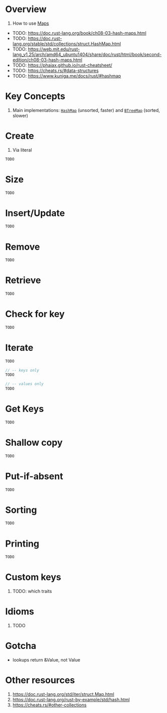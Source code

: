 # Overview
1. How to use [Maps](https://doc.rust-lang.org/std/iter/struct.Map.html)


- TODO: https://doc.rust-lang.org/book/ch08-03-hash-maps.html
- TODO: https://doc.rust-lang.org/stable/std/collections/struct.HashMap.html
- TODO: https://web.mit.edu/rust-lang_v1.25/arch/amd64_ubuntu1404/share/doc/rust/html/book/second-edition/ch08-03-hash-maps.html
- TODO: https://phaiax.github.io/rust-cheatsheet/
- TODO: https://cheats.rs/#data-structures
- TODO: https://www.kuniga.me/docs/rust/#hashmap

# Key Concepts
1. Main implementations: [`HashMap`](https://doc.rust-lang.org/std/collections/struct.HashMap.html) (unsorted, faster) and [`BTreeMap`](https://doc.rust-lang.org/std/collections/struct.BTreeMap.html) (sorted, slower)


# Create
1. Via literal
```rust
TODO
```

# Size
```rust
TODO
```


# Insert/Update
```rust
TODO
```

# Remove
```rust
TODO
```

# Retrieve
```rust
TODO
```


# Check for key
```rust
TODO
```

# Iterate
```rust
TODO

// -- keys only
TODO

// -- values only
TODO
```

# Get Keys
```rust
TODO
```

# Shallow copy
```rust
TODO
```

# Put-if-absent
```rust
TODO
```


# Sorting
```rust
TODO
```


# Printing
```rust
TODO
```

# Custom keys
1. TODO: which traits

# Idioms
1. TODO

# Gotcha
- lookups return &Value, not Value


# Other resources
1. https://doc.rust-lang.org/std/iter/struct.Map.html
1. https://doc.rust-lang.org/rust-by-example/std/hash.html
1. https://cheats.rs/#other-collections
